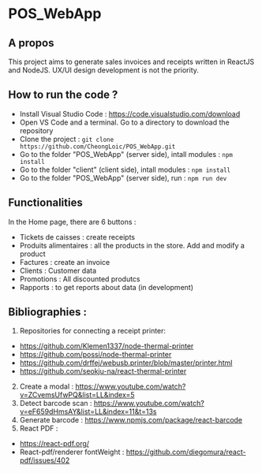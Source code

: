 # POS_WebApp

## A propos
This project aims to generate sales invoices and receipts written in ReactJS and NodeJS.
UX/UI design development is not the priority.

## How to run the code ? 
- Install Visual Studio Code : https://code.visualstudio.com/download
- Open VS Code and a terminal. Go to a directory to download the repository
- Clone the project  :  `git clone https://github.com/CheongLoic/POS_WebApp.git`
- Go to the folder "POS_WebApp" (server side), intall modules :  `npm install`
- Go to the folder "client" (client side), intall modules :  `npm install`
- Go to the folder "POS_WebApp" (server side), run :  `npm run dev`


## Functionalities
In the Home page, there are 6 buttons : 
- Tickets de caisses : create receipts
- Produits alimentaires : all the products in the store. Add and modify a product 
- Factures : create an invoice
- Clients : Customer data
- Promotions : All discounted produtcs
- Rapports : to get reports about data (in development)



## Bibliographies :
1. Repositories for connecting a receipt printer: 
- https://github.com/Klemen1337/node-thermal-printer
- https://github.com/possi/node-thermal-printer
- https://github.com/drffej/webusb.printer/blob/master/printer.html
- https://github.com/seokju-na/react-thermal-printer
2. Create a modal : https://www.youtube.com/watch?v=ZCvemsUfwPQ&list=LL&index=5
3. Detect barcode scan : https://www.youtube.com/watch?v=eF659dHmsAY&list=LL&index=11&t=13s
4. Generate barcode :  https://www.npmjs.com/package/react-barcode
5. React PDF : 
- https://react-pdf.org/
- React-pdf/renderer fontWeight : https://github.com/diegomura/react-pdf/issues/402


<!----


//Loi française sur l'obligation sur les systèmes et logiciels  de caisse:
//https://bofip.impots.gouv.fr/bofip/10691-PGP.html/identifiant=BOI-TVA-DECLA-30-10-30-20210519


// Buffer issue :
//https://stackoverflow.com/questions/61631937/cant-resolve-buffer-in-c-portal-node-modules-string-decoder-node-modules-s
//Run the command : 'npm install buffer --save'

// To resolve "Module not found: Error: Can't resolve 'net' in 'C:\Users\LOL\Desktop\caisse\src'" :
//https://stackoverflow.com/questions/54275069/module-not-found-error-cant-resolve-net-in-node-modules-stompjs-lib
//Run the command 'npm i net -S'

//https://stackoverflow.com/questions/70007274/what-is-must-be-handling-a-user-gesture-to-show-a-permission-request-errror-m


To solve 'X.ps1 cannot be loaded because running scripts is disabled on this system'
https://bobbyhadz.com/blog/yarn-cannot-be-loaded-running-scripts-disabled
- pour avoir la liste des policy : `Get-ExecutionPolicy -List`
- `Set-ExecutionPolicy -ExecutionPolicy RemoteSigned`

https://github.com/theallmightyjohnmanning/electron-express/blob/master/main.js


kill servers :
https://levelup.gitconnected.com/how-to-kill-server-when-seeing-eaddrinuse-address-already-in-use-16c4c4d7fe5d


--->

